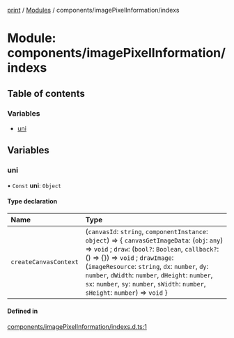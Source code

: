 [print](../README.md) / [Modules](../modules.md) / components/imagePixelInformation/indexs

# Module: components/imagePixelInformation/indexs

## Table of contents

### Variables

- [uni](components_imagePixelInformation_indexs.md#uni)

## Variables

### uni

• `Const` **uni**: `Object`

#### Type declaration

| Name | Type |
| :------ | :------ |
| `createCanvasContext` | (`canvasId`: `string`, `componentInstance`: `object`) => { `canvasGetImageData`: (`obj`: `any`) => `void` ; `draw`: (`bool?`: `Boolean`, `callback?`: () => {}) => `void` ; `drawImage`: (`imageResource`: `string`, `dx`: `number`, `dy`: `number`, `dWidth`: `number`, `dHeight`: `number`, `sx`: `number`, `sy`: `number`, `sWidth`: `number`, `sHeight`: `number`) => `void`  } |

#### Defined in

[components/imagePixelInformation/indexs.d.ts:1](https://github.com/17562105692/printease/blob/f4cf8ae/src/components/imagePixelInformation/indexs.d.ts#L1)
